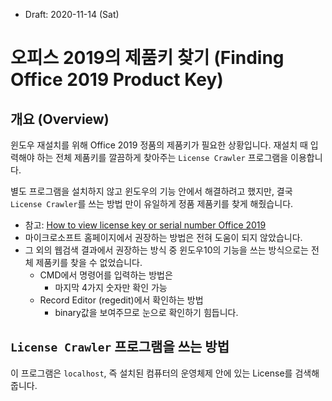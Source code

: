 * Draft: 2020-11-14 (Sat)
# 오피스 2019의 제품키 찾기 (Finding Office 2019 Product Key)
## 개요 (Overview)
윈도우 재설치를 위해 Office 2019 정품의 제품키가 필요한 상황입니다. 재설치 때 입력해야 하는 전체 제품키를 깔끔하게 찾아주는 `License Crawler` 프로그램을 이용합니다.

별도 프로그램을 설치하지 않고 윈도우의 기능 안에서 해결하려고 했지만, 결국 `License Crawler`를 쓰는 방법 만이 유일하게 정품 제품키를 찾게 해줬습니다.
* 참고: [How to view license key or serial number Office 2019](https://technowikis.com/1530/how-to-view-license-key-or-serial-number-office-2019)
* 마이크로소프트 홈페이지에서 권장하는 방법은 전혀 도움이 되지 않았습니다.
* 그 외의 웹검색 결과에서 권장하는 방식 중 윈도우10의 기능을 쓰는 방식으로는 전체 제품키를 찾을 수 없었습니다.
  * CMD에서 명령어를 입력하는 방법은
    * 마지막 4가지 숫자만 확인 가능
  * Record Editor (regedit)에서 확인하는 방법
    * binary값을 보여주므로 눈으로 확인하기 힘듭니다.

## `License Crawler` 프로그램을 쓰는 방법
이 프로그램은 `localhost`, 즉 설치된 컴퓨터의 운영체제 안에 있는 License를 검색해줍니다.
